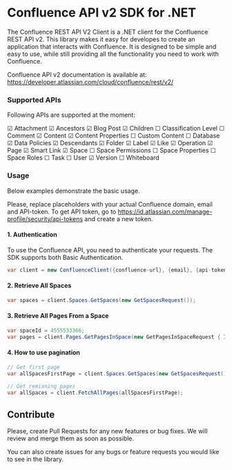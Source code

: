 ﻿# Confluence API v2 SDK for .NET

The Confluence REST API V2 Client is a .NET client for the Confluence REST API v2. This library makes it easy for developes to create an application that interacts with Confluence. It is designed to be simple and easy to use, while still providing all the functionality you need to work with Confluence.

Confluence API v2 documentation is available at: 
https://developer.atlassian.com/cloud/confluence/rest/v2/

### Supported APIs

Following APIs are supported at the moment:

☑ Attachment
☑ Ancestors
☑ Blog Post
☑ Children
☐ Classification Level
☐ Comment
☑ Content
☑ Content Properties
☐ Custom Content
☐ Database
☑ Data Policies
☑ Descendants
☑ Folder
☑ Label
☑ Like
☑ Operation
☑ Page
☑ Smart Link
☑ Space
☐ Space Permissions
☐ Space Properties
☐ Space Roles
☐ Task
☐ User
☑ Version
☐ Whiteboard

### Usage

Below examples demonstrate the basic usage. 

Please, replace placeholders with your actual Confluence domain, email and API-token. To get API token, go to https://id.atlassian.com/manage-profile/security/api-tokens and create a new token.

#### 1. Authentication

To use the Confluence API, you need to authenticate your requests. The SDK supports both Basic Authentication.

```csharp
var client = new ConfluenceClient({confluence-url}, {email}, {api-token});
```

#### 2. Retrieve All Spaces

```csharp
var spaces = client.Spaces.GetSpaces(new GetSpacesRequest());
```

#### 3. Retrieve All Pages From a Space

```csharp
var spaceId = 4555533366;
var pages = client.Pages.GetPagesInSpace(new GetPagesInSpaceRequest { Id = spaceId });
```

#### 4. How to use pagination

```csharp
// Get first page
var allSpacesFirstPage = client.Spaces.GetSpaces(new GetSpacesRequest());
	
// Get remianing pages
var allSpaces = client.FetchAllPages(allSpacesFirstPage);
```

## Contribute

Please, create Pull Requests for any new features or bug fixes. We will review and merge them as soon as possible. 

You can also create issues for any bugs or feature requests you would like to see in the library.




